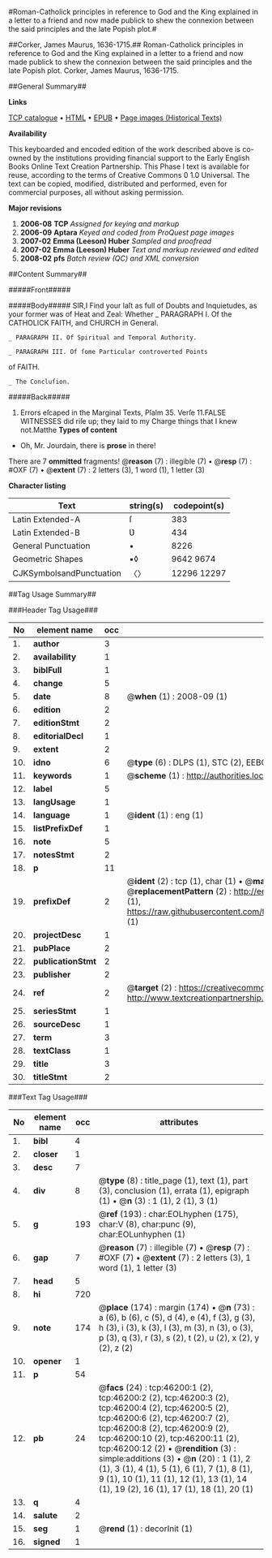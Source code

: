 #Roman-Catholick principles in reference to God and the King explained in a letter to a friend and now made publick to shew the connexion between the said principles and the late Popish plot.#

##Corker, James Maurus, 1636-1715.##
Roman-Catholick principles in reference to God and the King explained in a letter to a friend and now made publick to shew the connexion between the said principles and the late Popish plot.
Corker, James Maurus, 1636-1715.

##General Summary##

**Links**

[TCP catalogue](http://www.ota.ox.ac.uk/tcp/)  • 
[HTML](http://tei.it.ox.ac.uk/tcp/Texts-HTML/free/A34/A34571.html)  • 
[EPUB](http://tei.it.ox.ac.uk/tcp/Texts-EPUB/free/A34/A34571.epub) • 
[Page images (Historical Texts)](https://data.historicaltexts.jisc.ac.uk/view?pubId=eebo-11062367e&pageId=eebo-11062367e-46200-1)

**Availability**

This keyboarded and encoded edition of the
	       work described above is co-owned by the institutions
	       providing financial support to the Early English Books
	       Online Text Creation Partnership. This Phase I text is
	       available for reuse, according to the terms of Creative
	       Commons 0 1.0 Universal. The text can be copied,
	       modified, distributed and performed, even for
	       commercial purposes, all without asking permission.

**Major revisions**

1. __2006-08__ __TCP__ *Assigned for keying and markup*
1. __2006-09__ __Aptara__ *Keyed and coded from ProQuest page images*
1. __2007-02__ __Emma (Leeson) Huber__ *Sampled and proofread*
1. __2007-02__ __Emma (Leeson) Huber__ *Text and markup reviewed and edited*
1. __2008-02__ __pfs__ *Batch review (QC) and XML conversion*

##Content Summary##

#####Front#####

#####Body#####
SIR,I Find your laſt as full of Doubts
and Inquietudes, as your former
was of Heat and Zeal: Whether
    _ PARAGRAPH I. Of the CATHOLICK FAITH,
and CHURCH in General.

    _ PARAGRAPH II. Of Spiritual and Temporal Authority.

    _ PARAGRAPH III. Of ſome Particular controverted Points
of FAITH.

    _ The Concluſion.

#####Back#####

1. Errors eſcaped in the Marginal Texts,
Pſalm 35. Verſe 11.FALSE WITNESSES did riſe up; they
laid to my Charge things that I knew not.Matthe
**Types of content**

  * Oh, Mr. Jourdain, there is **prose** in there!

There are 7 **ommitted** fragments! 
 @__reason__ (7) : illegible (7)  •  @__resp__ (7) : #OXF (7)  •  @__extent__ (7) : 2 letters (3), 1 word (1), 1 letter (3)

**Character listing**


|Text|string(s)|codepoint(s)|
|---|---|---|
|Latin Extended-A|ſ|383|
|Latin Extended-B|Ʋ|434|
|General Punctuation|•|8226|
|Geometric Shapes|▪◊|9642 9674|
|CJKSymbolsandPunctuation|〈〉|12296 12297|

##Tag Usage Summary##

###Header Tag Usage###

|No|element name|occ|attributes|
|---|---|---|---|
|1.|__author__|3||
|2.|__availability__|1||
|3.|__biblFull__|1||
|4.|__change__|5||
|5.|__date__|8| @__when__ (1) : 2008-09 (1)|
|6.|__edition__|2||
|7.|__editionStmt__|2||
|8.|__editorialDecl__|1||
|9.|__extent__|2||
|10.|__idno__|6| @__type__ (6) : DLPS (1), STC (2), EEBO-CITATION (1), OCLC (1), VID (1)|
|11.|__keywords__|1| @__scheme__ (1) : http://authorities.loc.gov/ (1)|
|12.|__label__|5||
|13.|__langUsage__|1||
|14.|__language__|1| @__ident__ (1) : eng (1)|
|15.|__listPrefixDef__|1||
|16.|__note__|5||
|17.|__notesStmt__|2||
|18.|__p__|11||
|19.|__prefixDef__|2| @__ident__ (2) : tcp (1), char (1)  •  @__matchPattern__ (2) : ([0-9\-]+):([0-9IVX]+) (1), (.+) (1)  •  @__replacementPattern__ (2) : http://eebo.chadwyck.com/downloadtiff?vid=$1&page=$2 (1), https://raw.githubusercontent.com/textcreationpartnership/Texts/master/tcpchars.xml#$1 (1)|
|20.|__projectDesc__|1||
|21.|__pubPlace__|2||
|22.|__publicationStmt__|2||
|23.|__publisher__|2||
|24.|__ref__|2| @__target__ (2) : https://creativecommons.org/publicdomain/zero/1.0/ (1), http://www.textcreationpartnership.org/docs/. (1)|
|25.|__seriesStmt__|1||
|26.|__sourceDesc__|1||
|27.|__term__|3||
|28.|__textClass__|1||
|29.|__title__|3||
|30.|__titleStmt__|2||


###Text Tag Usage###

|No|element name|occ|attributes|
|---|---|---|---|
|1.|__bibl__|4||
|2.|__closer__|1||
|3.|__desc__|7||
|4.|__div__|8| @__type__ (8) : title_page (1), text (1), part (3), conclusion (1), errata (1), epigraph (1)  •  @__n__ (3) : 1 (1), 2 (1), 3 (1)|
|5.|__g__|193| @__ref__ (193) : char:EOLhyphen (175), char:V (8), char:punc (9), char:EOLunhyphen (1)|
|6.|__gap__|7| @__reason__ (7) : illegible (7)  •  @__resp__ (7) : #OXF (7)  •  @__extent__ (7) : 2 letters (3), 1 word (1), 1 letter (3)|
|7.|__head__|5||
|8.|__hi__|720||
|9.|__note__|174| @__place__ (174) : margin (174)  •  @__n__ (73) : a (6), b (6), c (5), d (4), e (4), f (3), g (3), h (3), i (3), k (3), l (3), m (3), n (3), o (3), p (3), q (3), r (3), s (2), t (2), u (2), x (2), y (2), z (2)|
|10.|__opener__|1||
|11.|__p__|54||
|12.|__pb__|24| @__facs__ (24) : tcp:46200:1 (2), tcp:46200:2 (2), tcp:46200:3 (2), tcp:46200:4 (2), tcp:46200:5 (2), tcp:46200:6 (2), tcp:46200:7 (2), tcp:46200:8 (2), tcp:46200:9 (2), tcp:46200:10 (2), tcp:46200:11 (2), tcp:46200:12 (2)  •  @__rendition__ (3) : simple:additions (3)  •  @__n__ (20) : 1 (1), 2 (1), 3 (1), 4 (1), 5 (1), 6 (1), 7 (1), 8 (1), 9 (1), 10 (1), 11 (1), 12 (1), 13 (1), 14 (1), 19 (2), 16 (1), 17 (1), 18 (1), 20 (1)|
|13.|__q__|4||
|14.|__salute__|2||
|15.|__seg__|1| @__rend__ (1) : decorInit (1)|
|16.|__signed__|1||
